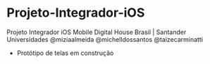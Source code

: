 # Projeto-Integrador-iOS
 Projeto Integrador iOS Mobile Digital House Brasil | Santander Universidades  @miziaalmeida @michelldossantos @taizecarminatti
 
 - Protótipo de telas em construção 

